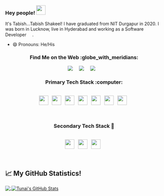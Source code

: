### Hey people!  <img src="https://raw.githubusercontent.com/MartinHeinz/MartinHeinz/master/wave.gif" width="30px">

It's Tabish...Tabish Shakeel! I have graduated from NIT Durgapur in 2020. I was born in Lucknow, live in Hyderabad and working as a Software Developer 
<img height="15" src="https://encrypted-tbn1.gstatic.com/images?q=tbn:ANd9GcQmRY8VHJfIwmHHUsR9bbfr8kh5otQY0I43T7ngEEWnE7rXoBkO">.  
- 😄 Pronouns: He/His 

 <h3  align='center'> Find Me on the Web :globe_with_meridians: </h3>
 <p align='center'>
 <a href="https://www.linkedin.com/in/tabishshakeel/"><img src="https://img.shields.io/badge/linkedin-%230077B5.svg?&style=for-the-badge&logo=linkedin&logoColor=white" /></a>&nbsp;&nbsp;&nbsp;&nbsp;
  <a href="mailto:tabish.shakeel25@gmail.com"><img src="https://img.shields.io/badge/gmail-%23D14836.svg?&style=for-the-badge&logo=gmail&logoColor=white" /></a>&nbsp;&nbsp;&nbsp;&nbsp;
  <a href="https://www.quora.com/profile/Tabish-Shakeel"><img src="https://img.shields.io/badge/Quora-%23D14836.svg?&style=for-the-badge&logo=Quora&logoColor=white" /></a>&nbsp;&nbsp;&nbsp;&nbsp;
</p>

<h3 align="center"> Primary Tech Stack :computer: </h3>
<p align="center"><br>
  <code><img height="30" src="https://simpleicons.org/icons/javascript.svg"></code>&nbsp;&nbsp;
  <code><img height="30" src="https://simpleicons.org/icons/django.svg"></code>&nbsp;&nbsp;
  <code><img height="30" src="https://simpleicons.org/icons/html5.svg"></code>&nbsp;&nbsp;
  <code><img height="30" src="https://simpleicons.org/icons/python.svg"></code>&nbsp;&nbsp;
  <code><img height="30" src="https://simpleicons.org/icons/cplusplus.svg"></code>&nbsp;&nbsp;
  <code><img height="30" src="http://simpleicons.org/icons/php.svg"></code>&nbsp;&nbsp;
  <code><img height="30" src="http://simpleicons.org/icons/css3.svg"></code>&nbsp;&nbsp;
</p><br>

<h3 align="center"> Secondary Tech Stack 🌱  </h3>
<p align="center"><br>
  <code><img height="30" src="https://simpleicons.org/icons/jenkins.svg"></code>&nbsp;&nbsp;
  <code><img height="30" src="https://simpleicons.org/icons/vim.svg"></code>&nbsp;&nbsp;
  <code><img height="30" src="https://simpleicons.org/icons/gnubash.svg"></code>&nbsp;&nbsp;
  </p><br>
  
## &#x1f4c8; My GitHub Statistics!

<a href="https://github.com/tabishshakeel">
  <img align="center" src="https://github-readme-stats.vercel.app/api/top-langs/?username=tabishshakeel&hide=java,html&title_color=ffffff&text_color=c9cacc&icon_color=2bbc8a&bg_color=1d1f21" />
</a>
<a href="https://github.com/tabishshakeel">
  <img align="center" src="https://github-readme-stats.vercel.app/api?username=tabishshakeel&show_icons=true&line_height=27&count_private=true&title_color=ffffff&text_color=c9cacc&icon_color=2bbc8a&bg_color=1d1f21" alt="Tunai's GitHub Stats" />
</a>



